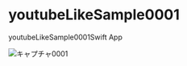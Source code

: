 # youtubeLikeSample0001
youtubeLikeSample0001Swift App


![キャプチャ0001](https://github.com/nainai0722/youtubeLikeSample0001/issues/1#issue-390238511 "サンプル")

